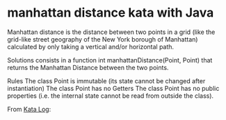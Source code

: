 # manhattan distance kata with Java

Manhattan distance is the distance between two points in a grid (like the grid-like street geography of the New York borough of Manhattan) calculated by only taking a vertical and/or horizontal path.

Solutions consists in a function int manhattanDistance(Point, Point) that returns the Manhattan Distance between the two points.

Rules
The class Point is immutable (its state cannot be changed after instantiation)
The class Point has no Getters
The class Point has no public properties (i.e. the internal state cannot be read from outside the class).

From [Kata Log](https://kata-log.rocks/manhattan-distance-kata):
